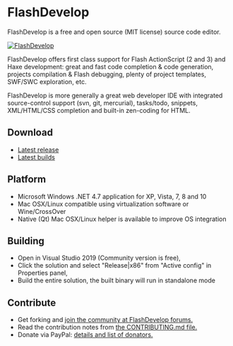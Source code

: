 FlashDevelop
============

FlashDevelop is a free and open source (MIT license) source code editor.

[![FlashDevelop](http://flashdevelop.org/screenshots/fdstart-mini.png "FlashDevelop")](http://www.flashdevelop.org/)

FlashDevelop offers first class support for Flash ActionScript (2 and 3) and Haxe development: great and fast code completion & code generation, projects compilation & Flash debugging, plenty of project templates, SWF/SWC exploration, etc.

FlashDevelop is more generally a great web developer IDE with integrated source-control support (svn, git, mercurial), tasks/todo, snippets, XML/HTML/CSS completion and built-in zen-coding for HTML.

Download
--------

* [Latest release](http://www.flashdevelop.org/community/viewforum.php?f=11)
* [Latest builds](http://www.flashdevelop.org/community/viewtopic.php?f=9&t=3529)

Platform
--------

* Microsoft Windows .NET 4.7 application for XP, Vista, 7, 8 and 10
* Mac OSX/Linux compatible using virtualization software or Wine/CrossOver
* Native (Qt) Mac OSX/Linux helper is available to improve OS integration

Building
--------

* Open in Visual Studio 2019 (Community version is free),
* Click the solution and select "Release|x86" from "Active config" in Properties panel,
* Build the entire solution, the built binary will run in standalone mode

Contribute
--------

* Get forking and [join the community at FlashDevelop forums.](http://www.flashdevelop.org/community/index.php)
* Read the contribution notes from [the CONTRIBUTING.md file.](https://github.com/fdorg/flashdevelop/blob/development/CONTRIBUTING.md)
* Donate via PayPal: [details and list of donators.](http://www.flashdevelop.org/wikidocs/index.php?title=FlashDevelop:Site_support)
